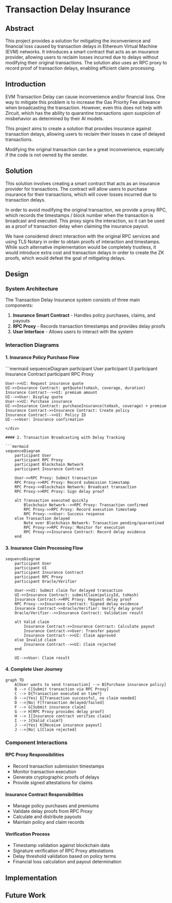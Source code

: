 # Transaction Delay Insurance

## Abstract

This project provides a solution for mitigating the inconvenience and financial loss caused by transaction delays in Ethereum Virtual Machine (EVM) networks. It introduces a smart contract that acts as an insurance provider, allowing users to reclaim losses incurred due to delays without modifying their original transactions. The solution also uses an RPC proxy to record proof of transaction delays, enabling efficient claim processing.

## Introduction

EVM Transaction Delay can cause inconvenience and/or financial loss. One way to mitigate this problem
is to increase the Gas Priority Fee allowance when broadcasting the transaction. However, even this does not help with Zircuit, which has the ability to quarantine transactions upon suspicion of misbehavior as determined by their AI models.

This project aims to create a solution that provides insurance against transaction delays, allowing users to reclaim their losses in case of delayed transactions.

Modifying the original transaction can be a great inconvenience, especially if the code is not owned
by the sender.

## Solution

This solution involves creating a smart contract that acts as an insurance provider for transactions. The contract will allow users to purchase insurance for their transactions, which will cover losses incurred due to transaction delays.

In order to avoid modifying the original transaction, we provide a proxy RPC, which records the timestamps / block number when the transaction is broadcast and executed. This proxy signs the interaction, so it can be used as a proof of transaction delay when claiming the insurance payout.

We have considered direct interaction with the original RPC services and using TLS Notary in order to
obtain proofs of interaction and timestamps. While such alternative implementation would be completely trustless, it would introduce extra cost and transaction delays in order to create the ZK proofs,
which would defeat the goal of mitigating delays.

## Design

### System Architecture

The Transaction Delay Insurance system consists of three main components:
1. **Insurance Smart Contract** - Handles policy purchases, claims, and payouts
2. **RPC Proxy** - Records transaction timestamps and provides delay proofs
3. **User Interface** - Allows users to interact with the system

### Interaction Diagrams

#### 1. Insurance Policy Purchase Flow

<div class="mermaid">
```mermaid
sequenceDiagram
    participant User
    participant UI
    participant Insurance Contract
    participant RPC Proxy

    User->>UI: Request insurance quote
    UI->>Insurance Contract: getQuote(txHash, coverage, duration)
    Insurance Contract-->>UI: premium amount
    UI-->>User: Display quote
    User->>UI: Purchase insurance
    UI->>Insurance Contract: purchaseInsurance(txHash, coverage) + premium
    Insurance Contract->>Insurance Contract: Create policy
    Insurance Contract-->>UI: Policy ID
    UI-->>User: Insurance confirmation
```
</div>

#### 2. Transaction Broadcasting with Delay Tracking

```mermaid
sequenceDiagram
    participant User
    participant RPC Proxy
    participant Blockchain Network
    participant Insurance Contract

    User->>RPC Proxy: Submit transaction
    RPC Proxy->>RPC Proxy: Record submission timestamp
    RPC Proxy->>Blockchain Network: Broadcast transaction
    RPC Proxy->>RPC Proxy: Sign delay proof
    
    alt Transaction executed quickly
        Blockchain Network-->>RPC Proxy: Transaction confirmed
        RPC Proxy->>RPC Proxy: Record execution timestamp
        RPC Proxy-->>User: Success response
    else Transaction delayed
        Note over Blockchain Network: Transaction pending/quarantined
        RPC Proxy->>RPC Proxy: Monitor for execution
        RPC Proxy->>Insurance Contract: Record delay evidence
    end
```

#### 3. Insurance Claim Processing Flow

```mermaid
sequenceDiagram
    participant User
    participant UI
    participant Insurance Contract
    participant RPC Proxy
    participant Oracle/Verifier

    User->>UI: Submit claim for delayed transaction
    UI->>Insurance Contract: submitClaim(policyId, txHash)
    Insurance Contract->>RPC Proxy: Request delay proof
    RPC Proxy-->>Insurance Contract: Signed delay evidence
    Insurance Contract->>Oracle/Verifier: Verify delay proof
    Oracle/Verifier-->>Insurance Contract: Validation result
    
    alt Valid claim
        Insurance Contract->>Insurance Contract: Calculate payout
        Insurance Contract->>User: Transfer payout
        Insurance Contract-->>UI: Claim approved
    else Invalid claim
        Insurance Contract-->>UI: Claim rejected
    end
    
    UI-->>User: Claim result
```

#### 4. Complete User Journey

```mermaid
graph TD
    A[User wants to send transaction] --> B[Purchase insurance policy]
    B --> C[Submit transaction via RPC Proxy]
    C --> D{Transaction executed on time?}
    D -->|Yes| E[Transaction successful, no claim needed]
    D -->|No| F[Transaction delayed/failed]
    F --> G[Submit insurance claim]
    G --> H[RPC Proxy provides delay proof]
    H --> I[Insurance contract verifies claim]
    I --> J{Valid claim?}
    J -->|Yes| K[Receive insurance payout]
    J -->|No| L[Claim rejected]
```

### Component Interactions

#### RPC Proxy Responsibilities
- Record transaction submission timestamps
- Monitor transaction execution
- Generate cryptographic proofs of delays
- Provide signed attestations for claims

#### Insurance Contract Responsibilities
- Manage policy purchases and premiums
- Validate delay proofs from RPC Proxy
- Calculate and distribute payouts
- Maintain policy and claim records

#### Verification Process
- Timestamp validation against blockchain data
- Signature verification of RPC Proxy attestations
- Delay threshold validation based on policy terms
- Financial loss calculation and payout determination

## Implementation


## Future Work